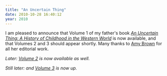 ```yaml
---
title: "An Uncertain Thing"
date: 2010-10-28 16:40:12
year: 2010
---
```

I am pleased to announce that Volume 1 of my father's book <a href="http://www.lulu.com/product/paperback/an-uncertain-thing-volume-i/13383902"><em>An Uncertain Thing: A History of Childhood in the Western World</em></a> is now available, and that Volumes 2 and 3 should appear shortly. Many thanks to <a href="http://weblog.latte.ca/amy">Amy Brown</a> for all her editorial work.

<em>Later: <a href="http://www.lulu.com/product/paperback/an-uncertain-thing-volume-ii/13387264">Volume 2</a> is now available as well.</em>

<em>Still later: and <a href="http://www.lulu.com/content/paperback-book/an-uncertain-thing-volume-iii/9574942">Volume 3</a> is now up.
</em>
